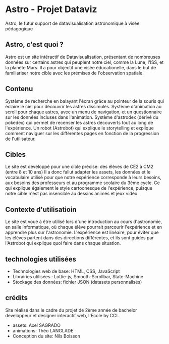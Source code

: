 # Astro - Projet Dataviz
Astro, le futur support de datavisualisation astronomique à visée pédagogique
## Astro, c'est quoi ?

Astro est un site intéractif de Datavisualisation, présentant de nombreuses données sur certains astres qui peuplent notre ciel, comme la Lune, l'ISS, et la planète Mars.
Il a pour objectif une visée éducationelle, dans le but de familiariser notre cible avec les prémises de l'observation spatiale.

## Contenu

Système de recherche en balayant l'écran grâce au pointeur de la souris qui éclaire le ciel pour découvrir les astres dissimulés.
Système d'animation au scroll pour chaque astres, avec un menu de navigation, et un questionnaire sur les données incluses dans l'animation.
Système d'astrodex (dérivé du pokedex) qui permet de recenser les astres découverts tout au long de l'expérience.
Un robot (Astrobot) qui explique le storytelling et explique comment naviguer sur les différentes pages en fonction de la progression de l'utilisateur.

## Cibles

Le site est développé pour une cible précise: des élèves de CE2 à CM2 (entre 8 et 10 ans)
Il a donc fallut adapter les assets, les données et le vocabulaire utilisé pour que notre expérience corresponde à leurs besoins, aux besoins des professeurs et au programme scolaire du 3ème cycle.
Ce qui explique également le style cartoonesque de l'expérience, puisque notre cible n'est pas insensible au dessins animés et jeux vidéo.

## Contexte d'utilisatioin

Le site est voué à être utilisé lors d'une introduction au cours d'astronomie, en salle informatique, où chaque élève pourrait parcourir l'expérience et en apprendre plus sur l'astronomie.
L'expérience est linéaire, pour éviter que les élèves partent dans des directions différentes, et ils sont guidés par l'Astrobot qui explique quoi faire dans chaque situation.

## technologies utilisées

- Technologies web de base: HTML, CSS, JavaScript
- Librairies utilisées : Lottie-js, Smooth-Scrollbar, State-Machine
- Stockage des données: fichier JSON (datasets personnalisés)

## crédits

Site réalisé dans le cadre du projet de 2ème année de bachelor developpeur et designer interactif web, l'Ecole by CCI.
 
- assets: Axel SAGRADO
- animations: Théo LANGLADE
- Conception du site: Nils Boisson


